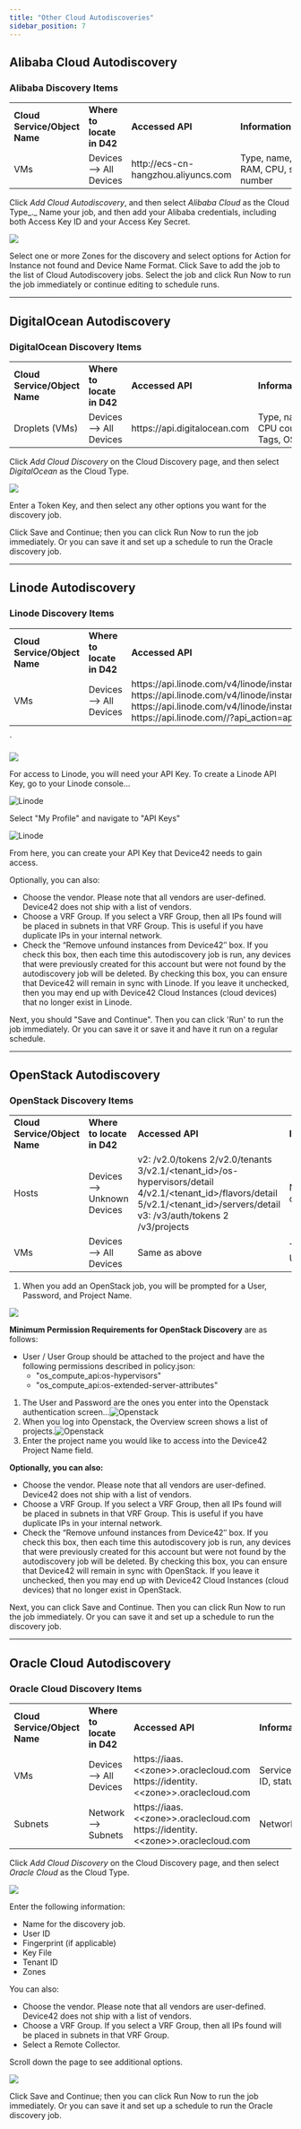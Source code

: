 ```yaml
---
title: "Other Cloud Autodiscoveries"
sidebar_position: 7
---
```


## Alibaba Cloud Autodiscovery

### Alibaba Discovery Items

<table><tbody><tr><td><strong>Cloud Service/Object Name</strong></td><td><strong>Where to locate in D42</strong></td><td><strong>Accessed API</strong></td><td><strong>Information</strong>&nbsp;<strong>Generated</strong></td></tr><tr><td>VMs</td><td>Devices --&gt; All Devices</td><td>http://ecs-cn-hangzhou.aliyuncs.com</td><td>Type, name, OS, notes, RAM, CPU, serial number</td></tr></tbody></table>

Click _Add Cloud Autodiscovery_, and then select _Alibaba Cloud_ as the Cloud Type_._ Name your job, and then add your Alibaba credentials, including both Access Key ID and your Access Key Secret.

![](/assets/images/Image3_Cloud_Disc_Alibaba.png)

Select one or more Zones for the discovery and select options for Action for Instance not found and Device Name Format. Click Save to add the job to the list of Cloud Autodiscovery jobs. Select the job and click Run Now to run the job immediately or continue editing to schedule runs.

* * *

## DigitalOcean Autodiscovery

### DigitalOcean Discovery Items

<table><tbody><tr><td><strong>Cloud Service/Object Name</strong></td><td><strong>Where to locate in D42</strong></td><td><strong>Accessed API</strong></td><td><strong>Information</strong>&nbsp;<strong>Generated</strong></td></tr><tr><td>Droplets (VMs)</td><td>Devices --&gt; All Devices</td><td>https://api.digitalocean.com</td><td>Type, name, RAM size, CPU count, HDD Size, Tags, OS, etc.</td></tr></tbody></table>

Click _Add Cloud Discovery_ on the Cloud Discovery page, and then select _DigitalOcean_ as the Cloud Type.

![](/assets/images/Image27_Cloud_Disc_DigitalOcean.png)

Enter a Token Key, and then select any other options you want for the discovery job.

Click Save and Continue; then you can click Run Now to run the job immediately. Or you can save it and set up a schedule to run the Oracle discovery job.

* * *

## Linode Autodiscovery

### Linode Discovery Items

<table><tbody><tr><td><strong>Cloud Service/Object Name</strong></td><td><strong>Where to locate in D42</strong></td><td><strong>Accessed API</strong></td><td><strong>Information</strong>&nbsp;<strong>Generated</strong></td></tr><tr><td>VMs</td><td>Devices --&gt; All Devices</td><td>https://api.linode.com/v4/linode/instances https://api.linode.com/v4/linode/instances/[linodeId]/disks https://api.linode.com/v4/linode/instances/[linodeId]/ips https://api.linode.com//?api_action=api.spec</td><td>Name, type, RAM, OS, HDD serial number and size, IP, etc.</td></tr></tbody></table>`

![](/assets/images/Image_29_Cloud_Disc_Linode.png)

For access to Linode, you will need your API Key. To create a Linode API Key, go to your Linode console...

![Linode](/assets/images/2015-10-18-linode-2.png)

Select "My Profile" and navigate to "API Keys"

![Linode](/assets/images/2015-10-18-linode-1.png)

From here, you can create your API Key that Device42 needs to gain access.

Optionally, you can also:

- Choose the vendor. Please note that all vendors are user-defined. Device42 does not ship with a list of vendors.
- Choose a VRF Group. If you select a VRF Group, then all IPs found will be placed in subnets in that VRF Group. This is useful if you have duplicate IPs in your internal network.
- Check the “Remove unfound instances from Device42″ box. If you check this box, then each time this autodiscovery job is run, any devices that were previously created for this account but were not found by the autodiscovery job will be deleted. By checking this box, you can ensure that Device42 will remain in sync with Linode. If you leave it unchecked, then you may end up with Device42 Cloud Instances (cloud devices) that no longer exist in Linode.

Next, you should "Save and Continue". Then you can click 'Run' to run the job immediately. Or you can save it or save it and have it run on a regular schedule.

* * *

## OpenStack Autodiscovery

### OpenStack Discovery Items

<table><tbody><tr><td><strong>Cloud Service/Object Name</strong></td><td><strong>Where to locate in D42</strong></td><td><strong>Accessed API</strong></td><td><strong>Information</strong>&nbsp;<strong>Generated</strong></td></tr><tr><td>Hosts</td><td>Devices --&gt; Unknown Devices</td><td>v2: /v2.0/tokens 2/v2.0/tenants 3/v2.1/&lt;tenant_id&gt;/os-hypervisors/detail 4/v2.1/&lt;tenant_id&gt;/flavors/detail 5/v2.1/&lt;tenant_id&gt;/servers/detail v3: /v3/auth/tokens 2 /v3/projects</td><td>Name, memory, CPU count, IP, MAC, etc.</td></tr><tr><td>VMs</td><td>Devices --&gt; All Devices</td><td>Same as above</td><td>Type, name, RAM, UUID, IP, MAC, etc.</td></tr></tbody></table>

1. When you add an OpenStack job, you will be prompted for a User, Password, and Project Name.

![](/assets/images/Image_22_Cloud_Disc_OpenStack.png)

**Minimum Permission Requirements for OpenStack Discovery** are as follows:

- User / User Group should be attached to the project and have the following permissions described in policy.json:
    - "os\_compute\_api:os-hypervisors"
    - "os\_compute\_api:os-extended-server-attributes"

1. The User and Password are the ones you enter into the Openstack authentication screen...![Openstack](/assets/images/2015-10-18-openstack-2.png)
2. When you log into Openstack, the Overview screen shows a list of projects.![Openstack](/assets/images/2015-10-18-openstack-3.png)
3. Enter the project name you would like to access into the Device42 Project Name field.

**Optionally, you can also:**

- Choose the vendor. Please note that all vendors are user-defined. Device42 does not ship with a list of vendors.
- Choose a VRF Group. If you select a VRF Group, then all IPs found will be placed in subnets in that VRF Group. This is useful if you have duplicate IPs in your internal network.
- Check the “Remove unfound instances from Device42″ box. If you check this box, then each time this autodiscovery job is run, any devices that were previously created for this account but were not found by the autodiscovery job will be deleted. By checking this box, you can ensure that Device42 will remain in sync with OpenStack. If you leave it unchecked, then you may end up with Device42 Cloud Instances (cloud devices) that no longer exist in OpenStack.

Next, you can click Save and Continue. Then you can click Run Now to run the job immediately. Or you can save it and set up a schedule to run the discovery job.

* * *

## Oracle Cloud Autodiscovery

### Oracle Cloud Discovery Items

<table><tbody><tr><td><strong>Cloud Service/Object Name</strong></td><td><strong>Where to locate in D42</strong></td><td><strong>Accessed API</strong></td><td><strong>Information</strong>&nbsp;<strong>Generated</strong></td></tr><tr><td>VMs</td><td>Devices --&gt; All Devices</td><td>https://iaas.&lt;&lt;zone&gt;&gt;.oraclecloud.com https://identity.&lt;&lt;zone&gt;&gt;.oraclecloud.com</td><td>Service name, instance ID, status, location, etc.</td></tr><tr><td>Subnets</td><td>Network --&gt; Subnets</td><td>https://iaas.&lt;&lt;zone&gt;&gt;.oraclecloud.com https://identity.&lt;&lt;zone&gt;&gt;.oraclecloud.com</td><td>Network, mask, name</td></tr></tbody></table>

Click _Add Cloud Discovery_ on the Cloud Discovery page, and then select _Oracle Cloud_ as the Cloud Type.

![](/assets/images/Image_25_Cloud_Disc_Oracle.png)

Enter the following information:

- Name for the discovery job.
- User ID
- Fingerprint (if applicable)
- Key File
- Tenant ID
- Zones

You can also:

- Choose the vendor. Please note that all vendors are user-defined. Device42 does not ship with a list of vendors.
- Choose a VRF Group. If you select a VRF Group, then all IPs found will be placed in subnets in that VRF Group.
- Select a Remote Collector.

Scroll down the page to see additional options.

![](/assets/images/Oracle-Cloud-AD-2.png)

Click Save and Continue; then you can click Run Now to run the job immediately. Or you can save it and set up a schedule to run the Oracle discovery job.
